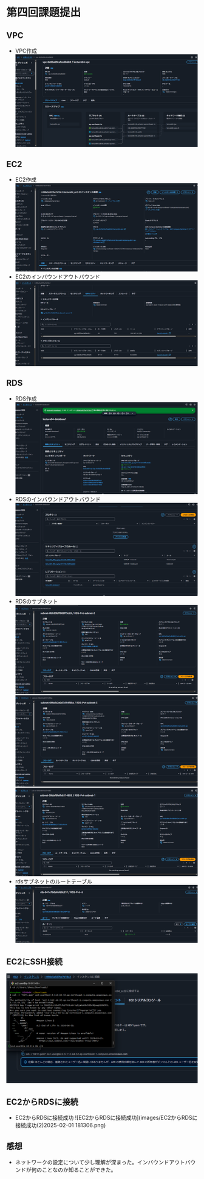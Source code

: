 # 第四回課題提出
## VPC
* VPC作成
![VPC作成](images/vpc作成(2)2025-02-01%20172306.png)
## EC2
* EC2作成
![EC２作成](images/EC2作成(2)2025-02-01%20173645.png)
* EC2のインバウンドアウトバウンド
![EC2のインバウンドアウトバウンド](images/EC2のインバウンドアウトバウンド(2)2025-02-01%20173849.png)
## RDS
* RDS作成
![RDS作成](images/RDS作成(2)2025-02-01%20181642.png)
* RDSのインバウンドアウトバウンド
![RDSのインバウンドアウトバウンド](images/RDSのインバウンドアウトバウンド(2)2025-02-01%20184626.png)
* RDSのサブネット
![RDSのサブネット一つ目](images/RDSのサブネット一つ目2025-02-01%20184855.png)
![RDSのサブネット二つ目](images/RDSのサブネット二つ目2025-02-01%20185103.png)
![RDSのサブネット三つ目](images/RDSのサブネット三つ目2025-02-01%20185234.png)
* rdsサブネットのルートテーブル
![rdsサブネットのルートテーブル](images/rdsサブネットのルートテーブル2025-02-01%20195430.png)
## EC2にSSH接続
![EC2にSSH接続成功](images/EC2にSSH接続成功(2)2025-02-01%20173416.png)
## EC2からRDSに接続
* EC2からRDSに接続成功
![EC2からRDSに接続成功](images/EC2からRDSに接続成功(2)2025-02-01 181306.png)
## 感想
* ネットワークの設定について少し理解が深まった。インバウンドアウトバウンドが何のことなのか知ることができた。
